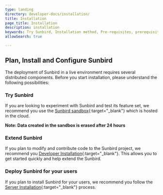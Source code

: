 ```yaml
---
type: landing
directory: developer-docs/installation/
title: Installation 
page_title: Installation
description: installation 
keywords: Try Sunbird, Installation method, Pre-requisites, prerequisites, Sandbox, Deployment, Install
allowSearch: true

---
```


## Plan, Install and Configure Sunbird 

The deployment of Sunbird in a live environment requires several distributed components. Before you start installation, please understand the following possibilities:

### Try Sunbird

If you are looking to experiment with Sunbird and test its feature set, we recommend you use the [Sunbird sandbox](https://staging.open-sunbird.org/){:target="_blank"} which is hosted in the cloud. 

**Note: Data created in the sandbox is erased after 24 hours**

### Extend Sunbird

If you plan to modify and contribute code to the Sunbird project, we recommend you [Developer Installation](developer-docs/installation/developer_installation/){:target="_blank"}. This allows you to get started quickly and help extend the Sunbird.

### Deploy Sunbird for your users

If you plan to install Sunbird for your users, we recommend you follow the [Server Installation](developer-docs/installation/server_installation/){:target="_blank"} process.
